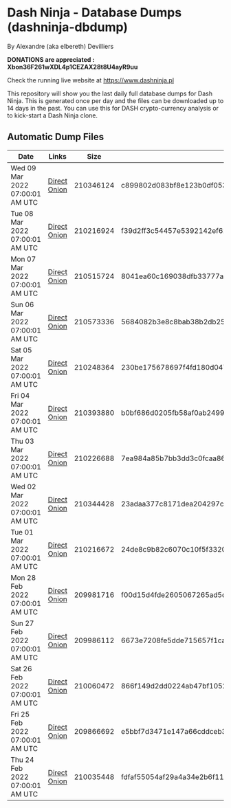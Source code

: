 # Dash Ninja - Database Dumps (dashninja-dbdump)
By Alexandre (aka elbereth) Devilliers

**DONATIONS are appreciated : Xbon36F261wXDL4p1CEZAX28t8U4ayR9uu**

Check the running live website at https://www.dashninja.pl

This repository will show you the last daily full database dumps for Dash Ninja. This is generated once per day and the files can be downloaded up to 14 days in the past.
You can use this for DASH crypto-currency analysis or to kick-start a Dash Ninja clone.


## Automatic Dump Files
| Date | Links | Size | SHA256 |
|--|--|--|--|
| Wed 09 Mar 2022 07:00:01 AM UTC | [Direct](https://oshi.at/MsRj) [Onion](http://5ety7tpkim5me6eszuwcje7bmy25pbtrjtue7zkqqgziljwqy3rrikqd.onion/MsRj) | 210346124 | c899802d083bf8e123b0df05391e2ae900cc97ac3241e8ecdadb44fb7fba3ca3 | 
| Tue 08 Mar 2022 07:00:01 AM UTC | [Direct](https://oshi.at/QuUP) [Onion](http://5ety7tpkim5me6eszuwcje7bmy25pbtrjtue7zkqqgziljwqy3rrikqd.onion/QuUP) | 210216924 | f39d2ff3c54457e5392142ef62195a44f72771badc8dff1f9cf01e41cc68249f | 
| Mon 07 Mar 2022 07:00:01 AM UTC | [Direct](https://oshi.at/jLZW) [Onion](http://5ety7tpkim5me6eszuwcje7bmy25pbtrjtue7zkqqgziljwqy3rrikqd.onion/jLZW) | 210515724 | 8041ea60c169038dfb33777ab87dc1403c5c0df0750ff0ea22badfeb5efa148c | 
| Sun 06 Mar 2022 07:00:01 AM UTC | [Direct](https://oshi.at/ovpr) [Onion](http://5ety7tpkim5me6eszuwcje7bmy25pbtrjtue7zkqqgziljwqy3rrikqd.onion/ovpr) | 210573336 | 5684082b3e8c8bab38b2db25de96b0b2b5565537666627f4a59ec832d08af003 | 
| Sat 05 Mar 2022 07:00:01 AM UTC | [Direct](https://oshi.at/mKKC) [Onion](http://5ety7tpkim5me6eszuwcje7bmy25pbtrjtue7zkqqgziljwqy3rrikqd.onion/mKKC) | 210248364 | 230be175678697f4fd180d047691ab0c05758a3142ecdc55f2d8ad66cf1a8796 | 
| Fri 04 Mar 2022 07:00:01 AM UTC | [Direct](https://oshi.at/zCup) [Onion](http://5ety7tpkim5me6eszuwcje7bmy25pbtrjtue7zkqqgziljwqy3rrikqd.onion/zCup) | 210393880 | b0bf686d0205fb58af0ab2499de0ac284f33cfdb490f994b8145cc05dc487359 | 
| Thu 03 Mar 2022 07:00:01 AM UTC | [Direct](https://oshi.at/zumr) [Onion](http://5ety7tpkim5me6eszuwcje7bmy25pbtrjtue7zkqqgziljwqy3rrikqd.onion/zumr) | 210226688 | 7ea984a85b7bb3dd3c0fcaa86b0f94f6f53ef68e5439de81839ff36a3ebe18be | 
| Wed 02 Mar 2022 07:00:01 AM UTC | [Direct](https://oshi.at/gnzn) [Onion](http://5ety7tpkim5me6eszuwcje7bmy25pbtrjtue7zkqqgziljwqy3rrikqd.onion/gnzn) | 210344428 | 23adaa377c8171dea204297cfea1dbe3bd16e524fb1306e79e27d9f1a05b8422 | 
| Tue 01 Mar 2022 07:00:01 AM UTC | [Direct](https://oshi.at/zgex) [Onion](http://5ety7tpkim5me6eszuwcje7bmy25pbtrjtue7zkqqgziljwqy3rrikqd.onion/zgex) | 210216672 | 24de8c9b82c6070c10f5f332069af31cf235e727e4f4d4092eadb6b901575be4 | 
| Mon 28 Feb 2022 07:00:01 AM UTC | [Direct](https://oshi.at/Uugy) [Onion](http://5ety7tpkim5me6eszuwcje7bmy25pbtrjtue7zkqqgziljwqy3rrikqd.onion/Uugy) | 209981716 | f00d15d4fde2605067265ad5dab8390739ddc9297fd4924fdcaf3c7895b4a048 | 
| Sun 27 Feb 2022 07:00:01 AM UTC | [Direct](https://oshi.at/FppG) [Onion](http://5ety7tpkim5me6eszuwcje7bmy25pbtrjtue7zkqqgziljwqy3rrikqd.onion/FppG) | 209986112 | 6673e7208fe5dde715657f1cada6787d6b5d5ee6b91a06b64f86622093d46e03 | 
| Sat 26 Feb 2022 07:00:01 AM UTC | [Direct](https://oshi.at/zoZN) [Onion](http://5ety7tpkim5me6eszuwcje7bmy25pbtrjtue7zkqqgziljwqy3rrikqd.onion/zoZN) | 210060472 | 866f149d2dd0224ab47bf10524daea22f8c790b4871797b39dc4b76be9583d05 | 
| Fri 25 Feb 2022 07:00:01 AM UTC | [Direct](https://oshi.at/GmGf) [Onion](http://5ety7tpkim5me6eszuwcje7bmy25pbtrjtue7zkqqgziljwqy3rrikqd.onion/GmGf) | 209866692 | e5bbf7d3471e147a66cddceb3c91e4d094b39644efa1848bbc4a33af5a442257 | 
| Thu 24 Feb 2022 07:00:01 AM UTC | [Direct](https://oshi.at/sVMB) [Onion](http://5ety7tpkim5me6eszuwcje7bmy25pbtrjtue7zkqqgziljwqy3rrikqd.onion/sVMB) | 210035448 | fdfaf55054af29a4a34e2b6f115820ea7e861e37cbdf7dffc1b72cf01ef5c14f | 
